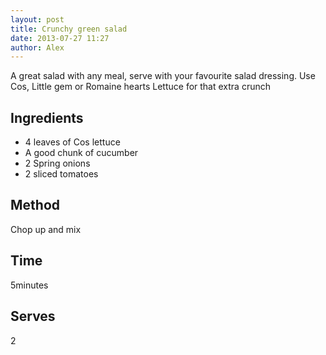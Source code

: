```yaml
---
layout: post
title: Crunchy green salad
date: 2013-07-27 11:27
author: Alex
---
```


A great salad with any meal, serve with your favourite salad dressing.
Use Cos, Little gem or Romaine hearts Lettuce for that extra crunch

## Ingredients
- 4 leaves of Cos lettuce
- A good chunk of cucumber
- 2 Spring onions
- 2 sliced tomatoes

## Method
Chop up and mix

## Time
5minutes

## Serves
2
